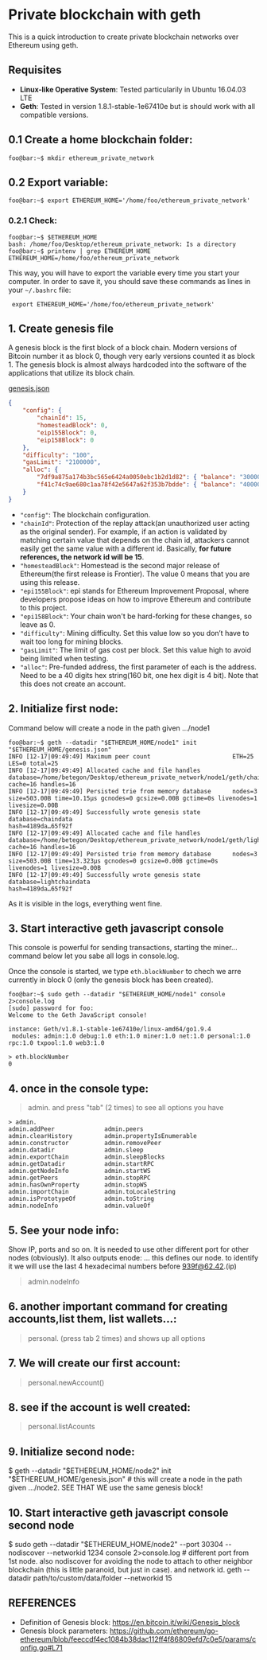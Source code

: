 # Private blockchain with geth
This is a quick introduction to create private blockchain networks over Ethereum using geth.

## Requisites ##

* **Linux-like Operative System**: Tested particularily in Ubuntu 16.04.03 LTE
* **Geth**:  Tested in version 1.8.1-stable-1e67410e but is should work with all compatible versions. 

## 0.1 Create a home blockchain folder: ##
```console
foo@bar:~$ mkdir ethereum_private_network
```
## 0.2 Export variable: ##
```console
foo@bar:~$ export ETHEREUM_HOME='/home/foo/ethereum_private_network' 
```
### 0.2.1 Check: ### 
```console
foo@bar:~$ $ETHEREUM_HOME 
bash: /home/foo/Desktop/ethereum_private_network: Is a directory
foo@bar:~$ printenv | grep ETHEREUM_HOME
ETHEREUM_HOME=/home/foo/ethereum_private_network
```
This way, you will have to export the variable every time you start your computer. 
In order to save it, you should save these commands as lines in your `~/.bashrc` file:
```vim
 export ETHEREUM_HOME='/home/foo/ethereum_private_network'
```


## 1. Create genesis file  ##
A genesis block is the first block of a block chain. Modern versions of Bitcoin number it as block 0, though very early versions counted it as block 1. The genesis block is almost always hardcoded into the software of the applications that utilize its block chain.

[genesis.json](genesis.json)
```json
{
    "config": {
        "chainId": 15,
        "homesteadBlock": 0,
        "eip155Block": 0,
        "eip158Block": 0
    },
    "difficulty": "100",
    "gasLimit": "2100000",
    "alloc": {
        "7df9a875a174b3bc565e6424a0050ebc1b2d1d82": { "balance": "300000" },
        "f41c74c9ae680c1aa78f42e5647a62f353b7bdde": { "balance": "400000" }
    }
}
```
*  `"config"`: The blockchain configuration.
*  `"chainId"`: Protection of the replay attack(an unauthorized user acting as the original sender). For example, if an action is validated by matching certain value that depends on the chain id, attackers cannot easily get the same value with a different id. Basically, **for future references, the network id will be 15**.
*  `"homesteadBlock"`: Homestead is the second major release of Ethereum(the first release is Frontier). The value 0 means that you are using this release.
*  `"epi155Block"`: epi stands for Ethereum Improvement Proposal, where developers propose ideas on how to improve Ethereum and contribute to this project.
*  `"epi158Block"`:  Your chain won't be hard-forking for these changes, so leave as 0. 
* `"difficulty"`: Mining difficulty. Set this value low so you don’t have to wait too long for mining blocks.
* `"gasLimit"`: The limit of gas cost per block. Set this value high to avoid being limited when testing.
* `"alloc"`:  Pre-funded address, the first parameter of each is the address. Need to be a 40 digits hex string(160 bit, one hex digit is 4 bit). Note that this does not create an account.



 ## 2. Initialize first node: ## 
Command below  will create a node in the path given .../node1
```console
foo@bar:~$ geth --datadir "$ETHEREUM_HOME/node1" init "$ETHEREUM_HOME/genesis.json"
INFO [12-17|09:49:49] Maximum peer count                       ETH=25 LES=0 total=25
INFO [12-17|09:49:49] Allocated cache and file handles         database=/home/betegon/Desktop/ethereum_private_network/node1/geth/chaindata cache=16 handles=16
INFO [12-17|09:49:49] Persisted trie from memory database      nodes=3 size=503.00B time=10.15µs gcnodes=0 gcsize=0.00B gctime=0s livenodes=1 livesize=0.00B
INFO [12-17|09:49:49] Successfully wrote genesis state         database=chaindata                                                           hash=4189da…65f92f
INFO [12-17|09:49:49] Allocated cache and file handles         database=/home/betegon/Desktop/ethereum_private_network/node1/geth/lightchaindata cache=16 handles=16
INFO [12-17|09:49:49] Persisted trie from memory database      nodes=3 size=503.00B time=13.323µs gcnodes=0 gcsize=0.00B gctime=0s livenodes=1 livesize=0.00B
INFO [12-17|09:49:49] Successfully wrote genesis state         database=lightchaindata                                                           hash=4189da…65f92f
```
As it is visible in the logs, everything went fine.

## 3. Start interactive geth  javascript console ##
This console is powerful for sending transactions, starting the miner... 
command below let you sabe all logs in console.log.

Once the console is started, we type `eth.blockNumber` to chech we arre currently in block 0 (only the genesis block has been created).

```console
foo@bar:~$ sudo geth --datadir "$ETHEREUM_HOME/node1" console 2>console.log 
[sudo] password for foo: 
Welcome to the Geth JavaScript console!

instance: Geth/v1.8.1-stable-1e67410e/linux-amd64/go1.9.4
 modules: admin:1.0 debug:1.0 eth:1.0 miner:1.0 net:1.0 personal:1.0 rpc:1.0 txpool:1.0 web3:1.0

> eth.blockNumber
0
```
## 4. once in the console type: ##
> admin. and press "tab" (2 times) to see all options you have
```console
> admin. 
admin.addPeer              admin.peers                
admin.clearHistory         admin.propertyIsEnumerable 
admin.constructor          admin.removePeer           
admin.datadir              admin.sleep                
admin.exportChain          admin.sleepBlocks          
admin.getDatadir           admin.startRPC             
admin.getNodeInfo          admin.startWS              
admin.getPeers             admin.stopRPC              
admin.hasOwnProperty       admin.stopWS               
admin.importChain          admin.toLocaleString       
admin.isPrototypeOf        admin.toString             
admin.nodeInfo             admin.valueOf 
```
## 5. See your node info: ##
Show IP, ports and so on. It is needed to use other different port for other nodes (obviously). It also outputs enode: ... this defines our node. to identify it we will use the last 4 hexadecimal numbers before 939f@62.42.(ip)
> admin.nodeInfo 

## 6. another important command for creating accounts,list them, list wallets...: ##
> personal. (press tab 2 times) and shows up all options

## 7. We will create our first account: ##
> personal.newAccount()
## 8. see if the account is well created: ## 
> personal.listAcounts 

## 9. Initialize second node: ##
$ geth --datadir "$ETHEREUM_HOME/node2" init "$ETHEREUM_HOME/genesis.json" # this will create a node in the path given .../node2. SEE THAT WE use the same genesis block!



## 10. Start interactive geth  javascript console second node ##
$ sudo geth --datadir "$ETHEREUM_HOME/node2" --port 30304 --nodiscover --networkid 1234 console 2>console.log # different port from 1st node. also nodiscover for avoiding the node to attach to other neighbor blockchain (this is little paranoid, but just in case). and network id.
 geth --datadir path/to/custom/data/folder --networkid 15
 
 
 
 ## REFERENCES
 * Definition of Genesis block: https://en.bitcoin.it/wiki/Genesis_block
 *  Genesis block parameters: https://github.com/ethereum/go-ethereum/blob/feeccdf4ec1084b38dac112ff4f86809efd7c0e5/params/config.go#L71
 
